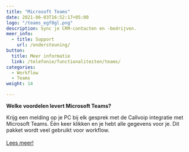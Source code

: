 ```yaml
---
title: "Microsoft Teams"
date: 2021-06-03T16:52:17+05:00
logo: "/teams_egf0gl.png"
description: Sync je CRM-contacten en -bedrijven.
meer_info:
  - title: Support
    url: /ondersteuning/
button:
  title: Meer informatie
  link: /telefonie/functionaliteiten/teams/
categories:
  - Workflow
  - Teams
weight: 14

---
```


**Welke voordelen levert Microsoft Teams?**

Krijg een melding op je PC bij elk gesprek met de Callvoip integratie met Microsoft Teams. Één keer klikken en je hebt alle gegevens voor je. Dit pakket wordt veel gebruikt voor workflow.<br><br><a href="/telefonie/functionaliteiten/teams/" class="button">Lees meer!</a>
